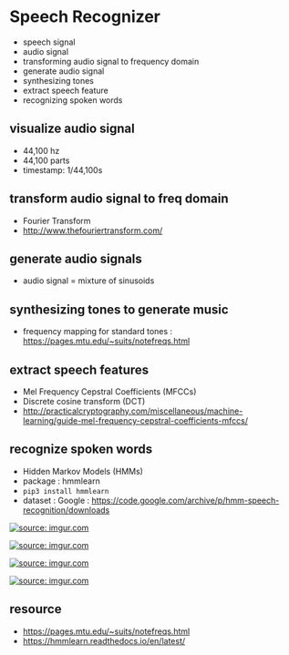 # Speech Recognizer
- speech signal
- audio signal 
- transforming audio signal to frequency domain 
- generate audio signal 
- synthesizing tones 
- extract speech feature 
- recognizing spoken words 


## visualize audio signal 
- 44,100 hz 
- 44,100 parts 
- timestamp: 1/44,100s 


## transform audio signal to freq domain 
- Fourier Transform
- http://www.thefouriertransform.com/




## generate audio signals
- audio signal = mixture of sinusoids 


## synthesizing tones to generate music 
- frequency mapping for standard tones : https://pages.mtu.edu/~suits/notefreqs.html


## extract speech features 
- Mel Frequency Cepstral Coefficients (MFCCs) 
- Discrete cosine transform (DCT)
- http://practicalcryptography.com/miscellaneous/machine-learning/guide-mel-frequency-cepstral-coefficients-mfccs/



## recognize spoken words
- Hidden Markov Models (HMMs)
- package : hmmlearn 
- `pip3 install hmmlearn`
- dataset : Google : https://code.google.com/archive/p/hmm-speech-recognition/downloads





<a href="https://imgur.com/2XSaOEJ"><img src="https://i.imgur.com/2XSaOEJ.png" title="source: imgur.com" /></a>

<a href="https://imgur.com/MtPYamP"><img src="https://i.imgur.com/MtPYamP.png" title="source: imgur.com" /></a>

<a href="https://imgur.com/Ftikc1m"><img src="https://i.imgur.com/Ftikc1m.png" title="source: imgur.com" /></a>

<a href="https://imgur.com/me5fCE9"><img src="https://i.imgur.com/me5fCE9.png" title="source: imgur.com" /></a>



## resource 
- https://pages.mtu.edu/~suits/notefreqs.html
- https://hmmlearn.readthedocs.io/en/latest/
